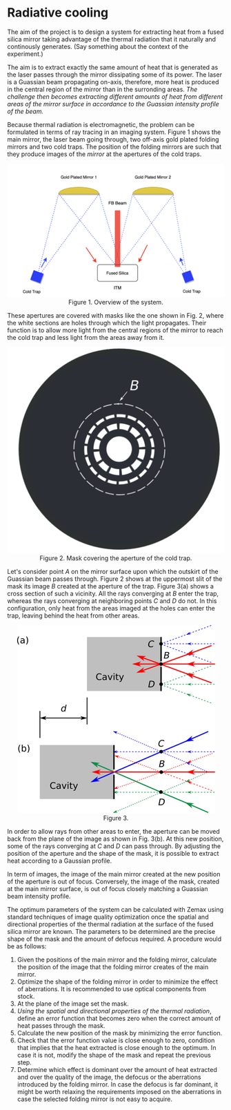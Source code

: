 # Radiative cooling

The aim of the project is to design a system for extracting heat from a fused silica mirror taking advantage of the thermal radiation that it naturally and continously generates. (Say something about the context of the experiment.)

The aim is to extract exactly the same amount of heat that is generated as the laser passes through the mirror dissipating some of its power. The laser is a Guassian beam propagating on-axis, therefore, more heat is produced in the central region of the mirror than in the surronding areas. *The challenge then becomes extracting different amounts of heat from different areas of the mirror surface in accordance to the Guassian intensity profile of the beam.* 

Because thermal radiation is electromagnetic, the problem can be formulated in terms of ray tracing in an imaging system. Figure 1 shows the main mirror, the laser beam going through, two off-axis gold plated folding mirrors and two cold traps. The position of the folding mirrors are such that they produce  images of the *mirror* at the apertures of the cold traps.


<!-- <img src="figures/radiative_cooling_overview.png" alt="drawing" width="800"/> -->


<p align="center">
  <img src="figures/radiative_cooling_overview.png">
  Figure 1. Overview of the system.
</p>

These apertures are covered with masks like the one shown in Fig. 2, where the white sections are holes through which the light propagates. Their function is to allow more light from the central regions of the mirror to reach the cold trap and less light from the areas away from it. 

<p align="center">
  <img src="figures/mask.png" width="600"><br>
  Figure 2. Mask covering the aperture of the cold trap.
</p>


Let's consider point $A$ on the mirror surface upon which the outskirt of the Guassian beam passes through. Figure 2 shows at the uppermost slit of the mask its image $B$ created at the aperture of the trap. Figure 3(a) shows a cross section of such a vicinity. All the rays converging at $B$ enter the trap, whereas the rays converging at neighboring points $C$ and $D$ do not. In this configuration, only heat from the areas imaged at the holes can enter the trap, leaving behind the heat from other areas.


<p align="center">
     <img src="figures/radiative_cooling.png"><br>
     Figure 3.
</p>

In order to allow rays from other areas to enter, the aperture can be moved back from the plane of the image as shown in Fig. 3(b). At this new position, some of the rays converging at $C$ and $D$ can pass through. By adjusting the position of the aperture and the shape of the mask, it is possible to extract heat according to a Gaussian profile.  

In term of images, the image of the main mirror created at the new position of the aperture is out of focus. Conversely, the image of the mask, created at the main mirror surface, is out of focus closely matching a Guassian beam intensity profile.

The optimum parameters of the system can be calculated with Zemax using standard techniques of image quality optimization once the spatial and directional properties of the thermal radiation at the surface of the fused silica mirror are known. The parameters to be determined are the precise shape of the mask and the amount of defocus required. A procedure would be as follows:

1. Given the positions of the main mirror and the folding mirror, calculate the position of the image that the folding mirror creates of the main mirror.
2. Optimize the shape of the folding mirror in order to minimize the effect of aberrations. It is recommended to use optical components from stock.
3. At the plane of the image set the mask.
4. *Using the spatial and directional properties of the thermal radiation*, define an error function that becomes zero when the correct amount of heat passes through the mask.
5. Calculate the new position of the mask by minimizing the error function.
6. Check that the error function value is close enough to zero, condition that implies that the heat extracted is close enough to the optimum. In case it is not, modify the shape of the mask and repeat the previous step.
7. Determine which effect is dominant over the amount of heat extracted and over the quality of the image, the defocus or the aberrations introduced by the folding mirror. In case the defocus is far dominant, it might be worth relaxing the requirements imposed on the aberrations in case the selected folding mirror is not easy to acquire.

<!--

1. Given the properties of fused silica, the shape of the mirror, and the shape and power of the incoming beam, calculate the total amount of heat dissipated and the thermal radiant intensity (radiant flux per solid angle as a function of direction).
     
3. ~~Then, it should be possible to calculate the deformation and the temperature map of the mirror. For example, see [this technical note](https://www.google.com/url?sa=t&rct=j&q=&esrc=s&source=web&cd=&cad=rja&uact=8&ved=2ahUKEwiw47mF6t2CAxWWLUQIHc9PBQUQFnoECBQQAQ&url=https%3A%2F%2Fopensky.ucar.edu%2Fislandora%2Fobject%2Freports%253A7%2Fdatastream%2FPDF%2Fdownload%2Fcitation.pdf&usg=AOvVaw2-d9chybtS9aTcPbrS1V10&opi=89978449).~~

5. The folding mirrors must reflect *optimally* the radiation from the mirror into the sink, and the sink must keep it from returning to the mirror so the cooling ensues. Therefore, from the thermal radiant intensity, calculate the total solid angle the folding mirrors need to span, their shape, and the temperature and shape of the sinks, in order to extract more heat than the one deposited by the laser on the mirror. This is equivalent to saying that the *view factor* (also called *shape factor*) from the main mirror onto the sinks, via the folding mirrors, must be large enough. This is a calculation that could be done with Comsol (or the like).

With respect to the shape and material of the folding mirrors and the sinks:
- The folding mirrors can be coated with gold, wich offers an average reflectance larger than 97% from 800 nm to 20 $\rm \mu m$ [(see this link)](https://www.thorlabs.com/newgrouppage9.cfm?objectgroup_id=8851).
- The sinks could be cavities, coated in the inside with [Fractal Black](https://acktar.com/product/fractal-black/) (or the like), with an aperture big enough to allow the thermal radiation to enter. They must be connected to a conductive cooling system to regulate their temperature. 




-->


